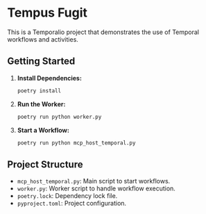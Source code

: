 # Tempus Fugit

This is a Temporalio project that demonstrates the use of Temporal workflows and activities.

## Getting Started

1. **Install Dependencies:**
   ```bash
   poetry install
   ```

2. **Run the Worker:**
   ```bash
   poetry run python worker.py
   ```

3. **Start a Workflow:**
   ```bash
   poetry run python mcp_host_temporal.py
   ```

## Project Structure

- `mcp_host_temporal.py`: Main script to start workflows.
- `worker.py`: Worker script to handle workflow execution.
- `poetry.lock`: Dependency lock file.
- `pyproject.toml`: Project configuration.
